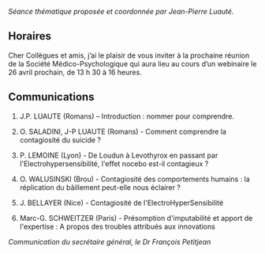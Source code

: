 _Séance thématique proposée et coordonnée par Jean-Pierre Luauté._

## Horaires

Cher Collègues et amis, j’ai le plaisir de vous inviter à la prochaine réunion de la Société Médico-Psychologique qui aura lieu
au cours d’un webinaire le 26 avril prochain, de 13 h 30 à 16 heures.

## Communications

1. J.P. LUAUTE (Romans) – Introduction : nommer pour comprendre.

2. O. SALADINI, J-P LUAUTE (Romans) - Comment comprendre la contagiosité du suicide ?

3. P. LEMOINE (Lyon) - De Loudun à Levothyrox en passant par l'Electrohypersensibilité, l'effet nocebo est-il contagieux ?

4. O. WALUSINSKI (Brou) - Contagiosité des comportements humains : la réplication du bâillement peut-elle nous éclairer ?

5. J. BELLAYER (Nice) - Contagiosité de l'ElectroHyperSensibilité

6. Marc-G. SCHWEITZER (Paris) - Présomption d'imputabilité et apport de l'expertise : A propos des troubles attribués aux innovations

_Communication du secrétaire général, le Dr François Petitjean_

